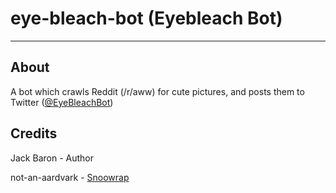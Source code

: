 # eye-bleach-bot (Eyebleach Bot)
---
## About
A bot which crawls Reddit (/r/aww) for cute pictures, and posts them to Twitter ([@EyeBleachBot](https://twitter.com/eyebleachbot))
## Credits
Jack Baron - Author

not-an-aardvark - [Snoowrap](https://github.com/not-an-aardvark/snoowrap)